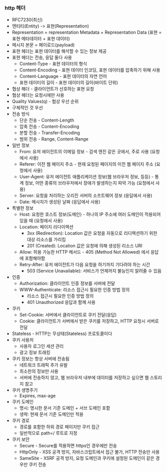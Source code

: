 ### http 헤더
* RFC7230(최신)
* 엔티티(Entity) -> 표현(Representation)
* Representation = representation Metadata + Representation Data (표현 = 표현 메타데이터 + 표현 데이터)
* 메시지 본문 = 페이로드(payload)
* 표현 헤더는 표현 데이터를 해석할 수 있는 정보 제공
* 표현 헤더는 전송, 응답 둘다 사용
  * Content-Type - 표현 데이터의 형식
  * Content-Encoding - 표현 데이터 인코딩, 표현 데이터를 압축하기 위해 사용
  * Content-Language - 표현 데이터의 자연 언어
  * 표현 데이터의 길이 - 표현 데이터의 길이(바이트 단위)
* 협상 해더 - 클라이언트가 선호하는 표현 요청
* 협상 헤더는 요청시에만 사용
* Quality Values(q) - 협상 우선 순위
* 구체적인 것 우선
* 전송 방식
  * 단순 전송 - Content-Length
  * 압축 전송 - Content-Encoding
  * 분할 전송 - Transfer-Encoding
  * 범위 전송 - Range, Content-Range
* 일반 정보
  * From: 유저 에이전트의 이메일 정보 - 검색 엔진 같은 곳에서, 주로 사용 (요청에서 사용)
  * Referer: 이전 웹 페이지 주소 - 현재 요청된 페이지의 이전 웹 페이지 주소 (요청에서 사용)
  * User-Agent: 유저 에이전트 애플리케이션 정보(웹 브라우저 정보, 등등) - 통계 정보, 어떤 종류의 브라우저에서 장애가 발생하는지 파악 가능 (요청에서 사용)
  * Server: 요청을 처리하는 오리진 서버의 소프트웨어 정보 (응답에서 사용)
  * Date: 메시지가 생성된 날짜 (응답에서 사용)
* 특별한 정보
  * Host: 요청한 호스트 정보(도메인) - 하나의 IP 주소에 여러 도메인이 적용되어 있을 때 (요청에서 사용)
  * Location: 페이지 리다이렉션
    * 3xx (Redirection): Location 값은 요청을 자동으로 리디렉션하기 위한 대상 리소스를 가리킴
    * 201 (Created): Location 값은 요청에 의해 생성된 리소스 URI
  * Allow: 허용 가능한 HTTP 메서드 - 405 (Method Not Allowed) 에서 응답에 포함해야함
  * Retry-After: 유저 에이전트가 다음 요청을 하기까지 기다려야 하는 시간
    * 503 (Service Unavailable): 서비스가 언제까지 불능인지 알려줄 수 있음
* 인증
  * Authorization: 클라이언트 인증 정보를 서버에 전달
  * WWW-Authenticate: 리소스 접근시 필요한 인증 방법 정의
    * 리소스 접근시 필요한 인증 방법 정의
    * 401 Unauthorized 응답과 함께 사용
* 쿠키
  * Set-Cookie: 서버에서 클라이언트로 쿠키 전달(응답)
  * Cookie: 클라이언트가 서버에서 받은 쿠키를 저장하고, HTTP 요청시 서버로 전달
* Stateless - HTTP는 무상태(Stateless) 프로토콜이다
* 쿠키 사용처
  * 사용자 로그인 세션 관리
  * 광고 정보 트래킹
* 쿠키 정보는 항상 서버에 전송됨
  * 네트워크 트래픽 추가 유발
  * 최소한의 정보만 사용
  * 서버에 전송하지 않고, 웹 브라우저 내부에 데이터를 저장하고 싶으면 웹 스토리지 참고
* 쿠키 생명주기
  * Expires, max-age
* 쿠키 도메인
  * 명시: 명시한 문서 기준 도메인 + 서브 도메인 포함
  * 생략: 현재 문서 기준 도메인만 적용
* 쿠키 경로
  * 경로를 포함한 하위 경로 페이지만 쿠키 접근
  * 일반적으로 path=/ 루트로 지정
* 쿠키 보안
  * Secure - Secure를 적용하면 https인 경우에만 전송
  * HttpOnly - XSS 공격 방지, 자바스크립트에서 접근 불가, HTTP 전송만 사용
  * SameSite - XSRF 공격 방지, 요청 도메인과 쿠키에 설정된 도메인이 같은 경우만 쿠키 전송
